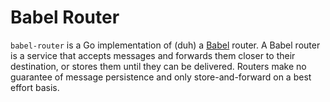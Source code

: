 # Babel Router

`babel-router` is a Go implementation of (duh) a [Babel](https://docs.google.com/document/d/1B8_FC-u9iGq4RVdUB0VTxRnriBtdFCxIbqk3bhIdidU) router. A Babel router is a service that accepts messages and forwards them closer to their destination, or stores them until they can be delivered. Routers make no guarantee of message persistence and only store-and-forward on a best effort basis.
